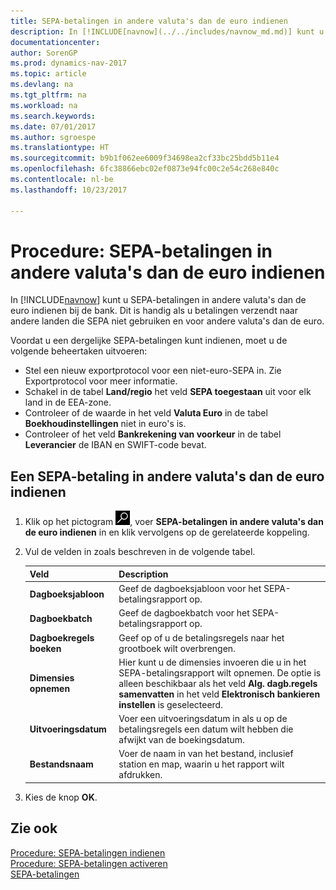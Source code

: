 ```yaml
---
title: SEPA-betalingen in andere valuta's dan de euro indienen
description: In [!INCLUDE[navnow](../../includes/navnow_md.md)] kunt u SEPA-betalingen in andere valuta's dan de euro indienen bij de bank. Dit is handig als u betalingen verzendt naar andere landen die SEPA niet gebruiken en voor andere valuta's dan de euro.
documentationcenter: 
author: SorenGP
ms.prod: dynamics-nav-2017
ms.topic: article
ms.devlang: na
ms.tgt_pltfrm: na
ms.workload: na
ms.search.keywords: 
ms.date: 07/01/2017
ms.author: sgroespe
ms.translationtype: HT
ms.sourcegitcommit: b9b1f062ee6009f34698ea2cf33bc25bdd5b11e4
ms.openlocfilehash: 6fc38866ebc02ef0873e94fc00c2e54c268e840c
ms.contentlocale: nl-be
ms.lasthandoff: 10/23/2017

---
```

# <a name="how-to-file-non-euro-sepa-payments"></a>Procedure: SEPA-betalingen in andere valuta's dan de euro indienen
In [!INCLUDE[navnow](../../includes/navnow_md.md)] kunt u SEPA-betalingen in andere valuta's dan de euro indienen bij de bank. Dit is handig als u betalingen verzendt naar andere landen die SEPA niet gebruiken en voor andere valuta's dan de euro.  

Voordat u een dergelijke SEPA-betalingen kunt indienen, moet u de volgende beheertaken uitvoeren:  

- Stel een nieuw exportprotocol voor een niet-euro-SEPA in. Zie Exportprotocol voor meer informatie.  
- Schakel in de tabel **Land/regio** het veld **SEPA toegestaan** uit voor elk land in de EEA-zone.  
- Controleer of de waarde in het veld **Valuta Euro** in de tabel **Boekhoudinstellingen** niet in euro's is.  
- Controleer of het veld **Bankrekening van voorkeur** in de tabel **Leverancier** de IBAN en SWIFT-code bevat.  

## <a name="to-file-a-non-euro-sepa-payment"></a>Een SEPA-betaling in andere valuta's dan de euro indienen  

1.  Klik op het pictogram ![Zoeken naar pagina of rapport](../../media/ui-search/search_small.png "Pictogram Zoeken naar pagina of rapport"), voer **SEPA-betalingen in andere valuta's dan de euro indienen** in en klik vervolgens op de gerelateerde koppeling.  
2.  Vul de velden in zoals beschreven in de volgende tabel.  

    |Veld|Description|  
    |---------------------------------|---------------------------------------|  
    |**Dagboeksjabloon**|Geef de dagboeksjabloon voor het SEPA-betalingsrapport op.|  
    |**Dagboekbatch**|Geef de dagboekbatch voor het SEPA-betalingsrapport op.|  
    |**Dagboekregels boeken**|Geef op of u de betalingsregels naar het grootboek wilt overbrengen.|  
    |**Dimensies opnemen**|Hier kunt u de dimensies invoeren die u in het SEPA-betalingsrapport wilt opnemen. De optie is alleen beschikbaar als het veld **Alg. dagb.regels samenvatten** in het veld **Elektronisch bankieren instellen** is geselecteerd.|  
    |**Uitvoeringsdatum**|Voer een uitvoeringsdatum in als u op de betalingsregels een datum wilt hebben die afwijkt van de boekingsdatum.|  
    |**Bestandsnaam**|Voer de naam in van het bestand, inclusief station en map, waarin u het rapport wilt afdrukken.|  

3.  Kies de knop **OK**.  

## <a name="see-also"></a>Zie ook  
 [Procedure: SEPA-betalingen indienen](how-to-file-sepa-payments.md)   
 [Procedure: SEPA-betalingen activeren](how-to-activate-sepa-payments.md)   
 [SEPA-betalingen](sepa-payments.md)

